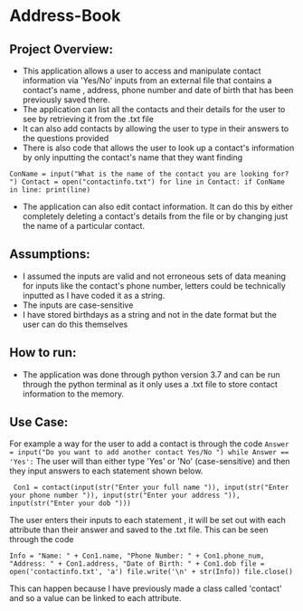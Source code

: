 # Address-Book
## Project Overview:

* This application allows a user to access and manipulate contact information via 'Yes/No' inputs from an external file that contains a contact's name , address, phone number and date of birth that has been previously saved there.
* The application can list all the contacts and their details for the user to see by retrieving it from the .txt file
* It can also add  contacts by allowing the user to type in their answers to the questions provided
* There is also code that allows the user to look up a contact's information by only inputting the contact's name that they want finding 
    
`ConName = input("What is the name of the contact you are looking for? ")
           Contact = open("contactinfo.txt")
            for line in Contact:
                if ConName in line:
                    print(line)`
* The application can also edit contact information. It can do this by either completely deleting a contact's details from the file or by changing just the name of a particular contact.




## Assumptions:
  
* I assumed the inputs are valid and not erroneous sets of data  meaning for inputs like the contact's phone number, letters could be technically inputted as I have coded it as a string.
* The inputs are case-sensitive 
* I have stored birthdays as a string and not in the date format but the user can do this themselves

## How to run:

* The application was done through python version 3.7 and can be run through the python terminal as it only uses a .txt file to store contact information to the memory.

## Use Case:

For example a way for the user to add a contact is through the code 
`Answer = input("Do you want to add another contact Yes/No ")
    while Answer == 'Yes':`
The user will than either type 'Yes' or 'No' (case-sensitive) and then they input answers to each statement shown below.

`
        Con1 = contact(input(str("Enter your full name ")), input(str("Enter your phone number ")), input(str("Enter your address ")),
                       input(str("Enter your dob ")))`

The user enters their inputs to each statement , it will be set out with each attribute than their answer and saved to the .txt file. This can be seen through the code


`Info = "Name: " + Con1.name, "Phone Number: " + Con1.phone_num, "Address: " + Con1.address, "Date of Birth: " + Con1.dob
        file = open('contactinfo.txt', 'a')
        file.write('\n' + str(Info))
        file.close()`

This can happen because I have previously made a class called 'contact' and so a value can be linked to each attribute.

